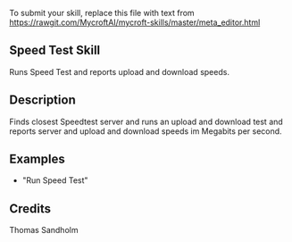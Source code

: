 To submit your skill, replace this file with text from 
https://rawgit.com/MycroftAI/mycroft-skills/master/meta_editor.html


## Speed Test Skill
Runs Speed Test and reports upload and download speeds.

## Description 
Finds closest Speedtest server and runs an upload and download test and reports
server and upload and download speeds im Megabits per second.

## Examples 
* "Run Speed Test"

## Credits 
Thomas Sandholm
